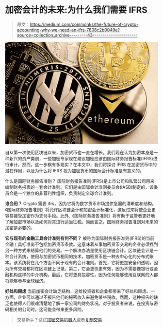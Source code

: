 # 加密会计的未来:为什么我们需要 IFRS

> 原文：<https://medium.com/coinmonks/the-future-of-crypto-accounting-why-we-need-an-ifrs-7806c2b0049e?source=collection_archive---------43----------------------->

![](img/50f98ea51fed5cd9016a5c71dd33bf71.png)

自从第一次使用区块链以来，加密货币也一直在增长。我们现在认为加密本身是一种新兴的资产类别，一些加密专家现在建议加密应该由国际财务报告标准(IFRS)进行审计。然而，这一步棋有多现实？在本文中，我们将探讨 IFRS 在加密货币中的潜在作用，以及为什么将 IFRS 视为加密货币的国际会计标准是有意义的。

什么是国际财务报告准则？
国际财务报告准则(IFRS)是上市公司和私营公司用来编制财务报表的一套会计准则。它们是由国际会计准则委员会(IASB)制定的，该委员会是一个独立的非营利性组织，负责制定全球会计准则。

**谁会用？**
Crypto 需要 ifrs，因为它将为数字货币市场提供急需的清晰度和结构。《国际财务报告准则》将允许区块链会计和加密会计标准化，这反过来将使企业更容易接受加密作为支付手段。此外,《国际财务报告准则》将有助于监管者更好地了解加密市场以及如何对其进行适当征税。简而言之，国际财务报告准则对未来的加密是必要的。

**它与现有的金融工具会计准则有何不同？**
被称为国际财务报告准则(IFRS)的当前金融工具标准尚不包括加密货币条款。这意味着从事加密货币交易的企业必须找到另一种方式来结算他们的交易。一个解决办法是使用区块链会计。区块链会计是一种会计系统，使用与加密货币相同的技术，加密货币是一种去中心化的分布式账本。该系统将在几个方面不同于现有的会计准则。首先，它将更加安全和透明，因为所有交易都将在区块链上记录。第二，它会更快更有效，因为不需要像银行或金融机构这样的中介机构。最后，它将更具包容性，因为任何能够使用互联网的人都将能够参与全球经济。

**好处和顾虑**
当前加密会计缺乏结构，这给投资者和企业都带来了好处和顾虑。一方面，企业可以通过不报告他们的秘密收入来避免某些税收。然而，这种报告的缺乏也使得人们很难清楚地了解一家公司的财务状况。对于投资者来说，在投资与密码相关的公司时，这可能会带来更多风险。

> 交易新手？试试[加密交易机器人](/coinmonks/crypto-trading-bot-c2ffce8acb2a)或者[复制交易](/coinmonks/top-10-crypto-copy-trading-platforms-for-beginners-d0c37c7d698c)